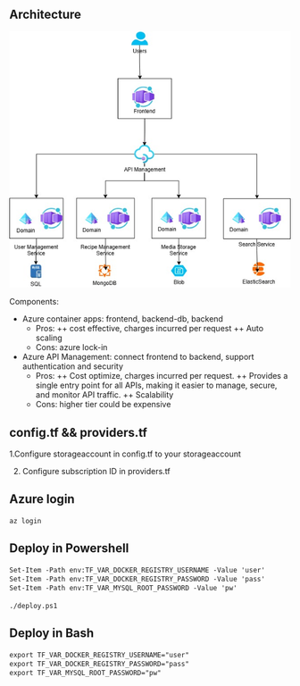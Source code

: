 ## Architecture
![alt text](Front-Back-DB-Arc.jpg)

Components:
- Azure container apps: frontend, backend-db, backend
    + Pros: 
        ++ cost effective, charges incurred per request
        ++ Auto scaling
    + Cons: azure lock-in
- Azure API Management: connect frontend to backend, support authentication and security
    + Pros: 
        ++ Cost optimize, charges incurred per request.
        ++ Provides a single entry point for all APIs, making it easier to manage, secure, and monitor API traffic.
        ++ Scalability
    + Cons: higher tier could be expensive

## config.tf && providers.tf

1.Configure storageaccount in config.tf to your storageaccount

2. Configure subscription ID in providers.tf

## Azure login

```
az login
```

## Deploy in Powershell

```
Set-Item -Path env:TF_VAR_DOCKER_REGISTRY_USERNAME -Value 'user'
Set-Item -Path env:TF_VAR_DOCKER_REGISTRY_PASSWORD -Value 'pass'
Set-Item -Path env:TF_VAR_MYSQL_ROOT_PASSWORD -Value 'pw'

./deploy.ps1
```

## Deploy in Bash

```
export TF_VAR_DOCKER_REGISTRY_USERNAME="user"
export TF_VAR_DOCKER_REGISTRY_PASSWORD="pass"
export TF_VAR_MYSQL_ROOT_PASSWORD="pw"
```
